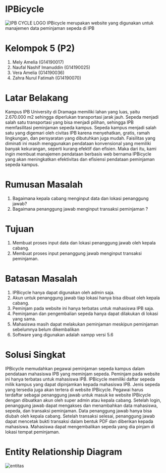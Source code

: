 # IPBicycle 
![IPB CYCLE LOGO](https://user-images.githubusercontent.com/85139125/122133039-2fde0e80-ce66-11eb-85b4-5e07b7823a58.png)
IPBicycle merupakan website yang digunakan untuk manajemen data peminjaman sepeda di IPB
# Kelompok 5 (P2)
1. Mely Amelia (G14190017)
2. Naufal Nashif Imanuddin (G14190025)
3. Vera Amelia (G14190036)
4. Zahra Nurul Fatimah (G14190070)
# Latar Belakang
Kampus IPB University di Dramaga memiliki lahan yang luas, yaitu 2.670.000 m2 sehingga diperlukan transportasi jarak jauh. Sepeda menjadi salah satu transportasi yang bisa menjadi pilihan, sehingga IPB memfasilitasi peminjaman sepeda kampus. Sepeda kampus 
menjadi salah satu yang digemari oleh civitas IPB karena menyehatkan, gratis, ramah lingkungan, dan persyaratan yang dibutuhkan juga mudah. Faisilitas yang diminati ini masih menggunakan pendataan konvensional 
yang memiliki banyak kekurangan, seperti kurang efektif dan efisien. Maka dari itu, kami ingin membuat manajemen pendataan berbasis web bernama IPBicycle yang akan meningkatkan efektivitas dan efisiensi pendataan peminjaman sepeda kampus.
# Rumusan Masalah
1. Bagaimana kepala cabang menginput data dan lokasi penanggung jawab?
2. Bagaimana penanggung jawab menginput transaksi peminjaman ?
# Tujuan
1.  Membuat proses input data dan lokasi penanggung jawab oleh kepala cabang.
2.  Membuat proses input penanggung jawab menginput transaksi peminjaman. 
# Batasan Masalah
1. IPBicycle hanya dapat digunakan oleh admin saja.
2. Akun untuk penanggung jawab tiap lokasi hanya bisa dibuat oleh kepala cabang. 
3. Peminjam pada website ini hanya terbatas untuk mahasiswa IPB saja.
4. Peminjaman dan pengembalian sepeda hanya dapat dilakukan di lokasi yang sama.
6. Mahasiswa masih dapat melakukan peminjaman meskipun peminjaman sebelumnya belum dikembalikan
7. Software yang digunakan adalah xampp versi 5.6
# Solusi Singkat
IPBicycle memudahkan pegawai peminjaman sepeda kampus dalam pendataan mahasiswa IPB yang meminjam sepeda. Peminjam pada website ini hanya terbatas untuk mahasiswa IPB. IPBicycle memiliki daftar sepeda milik kampus yang dapat dipinjamkan kepada mahasiswa IPB. Jenis sepeda yang tersedia juga akan tertera di website IPBicycle. Pegawai harus terdaftar sebagai penanggung jawab  untuk masuk ke website IPBicycle dengan dibuatkan akun oleh super admin atau kepala cabang. Setelah login, penanggung jawab dapat mengakses dan menambahkan data mahasiswa, sepeda, dan transaksi peminjaman. Data penanggung jawab hanya bisa diubah oleh kepala cabang. Setelah transaksi selesai, penanggung jawab dapat mencetak bukti transaksi dalam bentuk PDF dan diberikan kepada mahasiswa.  Mahasiswa dapat mengembalikan sepeda yang dia pinjam di lokasi tempat peminjaman.
# Entity Relationship Diagram
![entitas](https://user-images.githubusercontent.com/85139125/122142586-ff07d480-ce79-11eb-8873-2d2e022a7b15.png)




